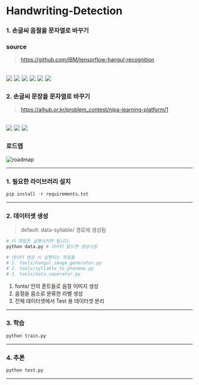# Handwriting-Detection
 
### 1. 손글씨 음절을 문자열로 바꾸기
### source 
> https://github.com/IBM/tensorflow-hangul-recognition

![](./insight/predict/1.png)
![](./insight/predict/2.png)
![](./insight/predict/3.png)
![](./insight/predict/4.png)
![](./insight/predict/5.png)
![](./insight/predict/6.png)
---

### 2. 손글씨 문장을 문자열로 바꾸기
> https://aihub.or.kr/problem_contest/nipa-learning-platform/1

![](./insight/Cutting_Sentence._Infopng.png)
![](./insight/Brightness_Gradient_Kernel_Width_1.png)
![](./insight/Brightness_Gradient_Kernel_Width_10.png)
---

### 로드맵
![roadmap](./insight/roadmap/way2.png)

---

### 1. 필요한 라이브러리 설치

```python
pip install -r requirements.txt
```

---

### 2. 데이터셋 생성
> default: data-syllable/ 경로에 생성됨

```python
# 이 파일만 실행시키면 됩니다.
python data.py # 데이터 없으면 생성시킴
```

```python
# 데이터 생성 시 실행되는 파일들
# 1. tools/hangul_image_generator.py
# 2. tools/syllable_to_phoneme.py
# 3. tools/data_seperator.py
```

1. fonts/ 안의 폰트들로 음절 이미지 생성
2. 음절을 음소로 분류한 라벨 생성
3. 전체 데이터셋에서 Test 용 데이터셋 분리
---

### 3. 학습
```python
python train.py
```

---

### 4. 추론

```python 
python test.py
```

---